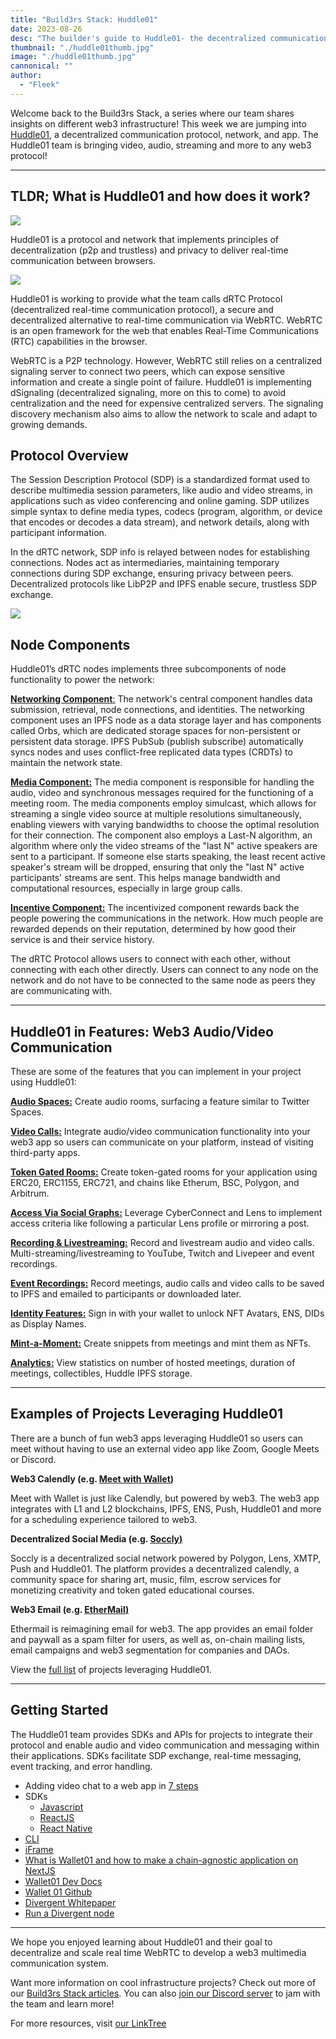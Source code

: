 ```yaml
---
title: "Build3rs Stack: Huddle01"
date: 2023-08-26
desc: "The builder's guide to Huddle01- the decentralized communication protocol, network, and app bringing video, audio, streaming, and more to any web3 protocol."
thumbnail: "./huddle01thumb.jpg"
image: "./huddle01thumb.jpg"
cannonical: ""
author: 
  - "Fleek"
---
```


Welcome back to the Build3rs Stack, a series where our team shares insights on different web3 infrastructure! This week we are jumping into <u>[Huddle01](https://www.huddle01.com/)</u>, a decentralized communication protocol, network, and app. The Huddle01 team is bringing video, audio, streaming and more to any web3 protocol!

---

## TLDR; What is Huddle01 and how does it work?

![](./huddle-pic-updated.png)

Huddle01 is a protocol and network that implements principles of decentralization (p2p and trustless) and privacy to deliver real-time communication between browsers.

![](./huddle-diagram-1.png)

Huddle01 is working to provide what the team calls dRTC Protocol (decentralized real-time communication protocol), a secure and decentralized alternative to real-time communication via WebRTC. WebRTC is an open framework for the web that enables Real-Time Communications (RTC) capabilities in the browser.

WebRTC is a P2P technology. However, WebRTC still relies on a centralized signaling server to connect two peers, which can expose sensitive information and create a single point of failure. Huddle01 is implementing dSignaling (decentralized signaling, more on this to come) to avoid centralization and the need for expensive centralized servers. The signaling discovery mechanism also aims to allow the network to scale and adapt to growing demands.

## Protocol Overview

The Session Description Protocol (SDP) is a standardized format used to describe multimedia session parameters, like audio and video streams, in applications such as video conferencing and online gaming. SDP utilizes simple syntax to define media types, codecs (program, algorithm, or device that encodes or decodes a data stream), and network details, along with participant information.

In the dRTC network, SDP info is relayed between nodes for establishing connections. Nodes act as intermediaries, maintaining temporary connections during SDP exchange, ensuring privacy between peers. Decentralized protocols like LibP2P and IPFS enable secure, trustless SDP exchange.

![](./huddle-diagram-2.png)

## Node Components

Huddle01’s dRTC nodes implements three subcomponents of node functionality to power the network:

<u>**Networking Component**:</u> The network's central component handles data submission, retrieval, node connections, and identities. The networking component uses an IPFS node as a data storage layer and has components called Orbs, which are dedicated storage spaces for non-persistent or persistent data storage. IPFS PubSub (publish subscribe) automatically syncs nodes and uses conflict-free replicated data types (CRDTs) to maintain the network state.

<u>**Media Component:**</u> The media component is responsible for handling the audio, video and synchronous messages required for the functioning of a meeting room. The media components employ simulcast, which allows for streaming a single video source at multiple resolutions simultaneously, enabling viewers with varying bandwidths to choose the optimal resolution for their connection. The component also employs a Last-N algorithm, an algorithm where only the video streams of the "last N" active speakers are sent to a participant. If someone else starts speaking, the least recent active speaker's stream will be dropped, ensuring that only the "last N" active participants' streams are sent. This helps manage bandwidth and computational resources, especially in large group calls.

<u>**Incentive Component:**</u> The incentivized component rewards back the people powering the communications in the network. How much people are rewarded depends on their reputation, determined by how good their service is and their service history.

The dRTC Protocol allows users to connect with each other, without connecting with each other directly. Users can connect to any node on the network and do not have to be connected to the same node as peers they are communicating with.

---

## Huddle01 in Features: Web3 Audio/Video Communication

These are some of the features that you can implement in your project using Huddle01:

<u>**Audio Spaces:**</u> Create audio rooms, surfacing a feature similar to Twitter Spaces.

<u>**Video Calls:**</u> Integrate audio/video communication functionality into your web3 app so users can communicate on your platform, instead of visiting third-party apps.

<u>**Token Gated Rooms:**</u> Create token-gated rooms for your application using ERC20, ERC1155, ERC721, and chains like Etherum, BSC, Polygon, and Arbitrum.

<u>**Access Via Social Graphs:**</u> Leverage CyberConnect and Lens to implement access criteria like following a particular Lens profile or mirroring a post.

<u>**Recording & Livestreaming:**</u> Record and livestream audio and video calls. Multi-streaming/livestreaming to YouTube, Twitch and Livepeer and event recordings.

<u>**Event Recordings:**</u> Record meetings, audio calls and video calls to be saved to IPFS and emailed to participants or downloaded later.

<u>**Identity Features:**</u> Sign in with your wallet to unlock NFT Avatars, ENS, DIDs as Display Names.

<u>**Mint-a-Moment:**</u> Create snippets from meetings and mint them as NFTs.

<u>**Analytics:**</u> View statistics on number of hosted meetings, duration of meetings, collectibles, Huddle IPFS storage.

---

## Examples of Projects Leveraging Huddle01

There are a bunch of fun web3 apps leveraging Huddle01 so users can meet without having to use an external video app like Zoom, Google Meets or Discord.

**Web3 Calendly (e.g. <u>[Meet with Wallet](https://meetwithwallet.xyz/)</u>)**

Meet with Wallet is just like Calendly, but powered by web3. The web3 app integrates with L1 and L2 blockchains, IPFS, ENS, Push, Huddle01 and more for a scheduling experience tailored to web3.

**Decentralized Social Media (e.g. <u>[Soccly](https://www.soclly.com/))</u>**

Soccly is a decentralized social network powered by Polygon, Lens, XMTP, Push and Huddle01. The platform provides a decentralized calendly, a community space for sharing art, music, film, escrow services for monetizing creativity and token gated educational courses.

**Web3 Email (e.g. <u>[EtherMail](https://ethermail.io/))</u>**

Ethermail is reimagining email for web3. The app provides an email folder and paywall as a spam filter for users, as well as, on-chain mailing lists, email campaigns and web3 segmentation for companies and DAOs.

View the <u>[full list](https://huddle01.com/docs/showcase)</u> of projects leveraging Huddle01.

---

## Getting Started

The Huddle01 team provides SDKs and APIs for projects to integrate their protocol and enable audio and video communication and messaging within their applications. SDKs facilitate SDP exchange, real-time messaging, event tracking, and error handling.

- Adding video chat to a web app in <u>[7 steps](https://huddle01.hashnode.dev/add-video-chat-to-your-web-app-in-7-quick-steps)</u>
- SDKs
    - <u>[Javascript](https://huddle01.com/docs/Javascript)</u>
    - <u>[ReactJS](https://huddle01.com/docs/React)</u>
    - <u>[React Native](https://huddle01.com/docs/React-Native)</u>
- <u>[CLI](https://huddle01.com/docs/cli-tool)</u>
- <u>[iFrame](https://huddle01.com/docs/iFrame/intro)</u>
- <u>[What is Wallet01 and how to make a chain-agnostic application on NextJS](https://huddle01.hashnode.dev/wallet01-huddle01s-all-new-open-source-multi-chain-wallet-package)</u>
- <u>[Wallet01 Dev Docs](https://www.notion.so/66b9a56d73964fd19614743fb7a38780?pvs=21)</u>
- <u>[Wallet 01 Github](https://github.com/Huddle01/Wallet01)</u>
- <u>[Divergent Whitepaper](https://docs.google.com/document/d/1wAynFzZyhFHcRZS5nkz07q6HVpfoLMM2HaXtknIj9mU/edit)</u>
- <u>[Run a Divergent node](https://www.notion.so/74e8b2c12812407d98483abb9c4c3d82?pvs=21)</u>

---

We hope you enjoyed learning about Huddle01 and their goal to decentralize and scale real time WebRTC to develop a web3 multimedia communication system.

Want more information on cool infrastructure projects? Check out more of our <u>[Build3rs Stack articles](https://blog.fleek.xyz/category/guides/)</u>. You can also <u>[join our Discord server](https://discord.com/invite/fleek)</u> to jam with the team and learn more!

For more resources, visit <u>[our LinkTree](https://linktr.ee/fleek)</u>